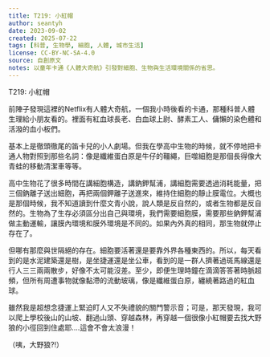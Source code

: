 ```yaml
---
title: T219: 小紅帽
author: seantyh
date: 2023-09-02
created: 2025-07-22
tags: [科普, 生物學, 細胞, 人體, 城市生活]
license: CC-BY-NC-SA-4.0
source: 自創原文
notes: 以童年卡通《人體大奇航》引發對細胞、生物與生活環境關係的省思。
---
```

T219: 小紅帽

前陣子發現這裡的Netflix有人體大奇航，一個我小時後看的卡通，那種科普人體生理給小朋友看的。裡面有紅血球長老、白血球上尉、酵素工人、傭懶的染色體和活潑的血小板們。

基本上是徹頭徹尾的笛卡兒的小人劇場。但我在學高中生物的時候，就不停地把卡通人物對照到那些名詞：像是纖維蛋白原是牛仔的韁繩，巨噬細胞是那個長得像大青蛙的移動清潔車等等。

高中生物花了很多時間在講細胞構造，講鈉鉀幫浦，講細胞需要透過消耗能量，把三個鈉離子送出細胞，再把兩個鉀離子送進來，維持住細胞的靜止膜電位。大概也是那個時候，我不知道讀到什麼文青小說，說人類是反自然的，或者生物都是反自然的。生物為了生存必須區分出自己與環境，我們需要細胞膜，需要那些鈉鉀幫浦做主動運輸，讓膜內環境和膜外環境是不同的。如果內外真的相同，那生物就停止存在了。

但哪有那麼與世隔絕的存在。細胞要活著還是要靠外界各種東西的。所以，每天看到的是水泥建築還是樹，是坐捷運還是坐公車，看到的是一群人擠著過斑馬線還是行人三三兩兩散步，好像不太可能沒差。至少，即便生理時鐘在滴滴答答著時脈超頻，但所有周遭事物就像黏滯的流動玻璃，像是纖維蛋白原，纏繞著路過的紅血球。

雖然我是超想念捷運上緊迫盯人又不失禮貌的關門警示音；可是，那天發現，我可以爬上學校後山的山坡、翻過山頭、穿越森林，再穿越一個很像小紅帽要去找大野狼的小徑回到住處耶....這會不會太浪漫！

（咦，大野狼?!）